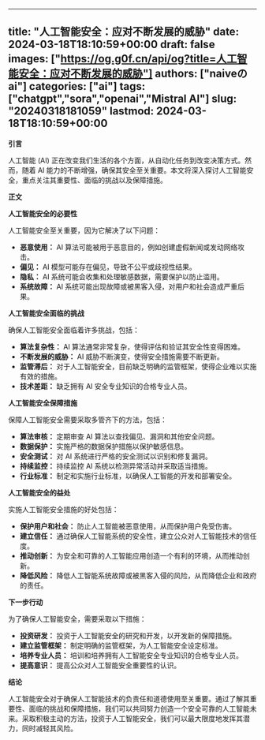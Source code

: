 
---
title: "人工智能安全：应对不断发展的威胁"
date: 2024-03-18T18:10:59+00:00
draft: false
images: ["https://og.g0f.cn/api/og?title=人工智能安全：应对不断发展的威胁"]
authors: ["naiveのai"]
categories: ["ai"]
tags: ["chatgpt","sora","openai","Mistral AI"]
slug: "20240318181059"
lastmod: 2024-03-18T18:10:59+00:00
---
**引言**

人工智能 (AI) 正在改变我们生活的各个方面，从自动化任务到改变决策方式。然而，随着 AI 能力的不断增强，确保其安全至关重要。本文将深入探讨人工智能安全，重点关注其重要性、面临的挑战以及保障措施。

**正文**

**人工智能安全的必要性**

人工智能安全至关重要，因为它解决了以下问题：

- **恶意使用：** AI 算法可能被用于恶意目的，例如创建虚假新闻或发动网络攻击。
- **偏见：** AI 模型可能存在偏见，导致不公平或歧视性结果。
- **隐私：** AI 系统可能会收集和处理敏感数据，需要保护以防止滥用。
- **系统故障：** AI 系统可能出现故障或被黑客入侵，对用户和社会造成严重后果。

**人工智能安全面临的挑战**

确保人工智能安全面临着许多挑战，包括：

- **算法复杂性：** AI 算法通常非常复杂，使得评估和验证其安全性变得困难。
- **不断发展的威胁：** AI 威胁不断演变，使得安全措施需要不断更新。
- **监管滞后：** 对于人工智能安全，目前缺乏明确的监管框架，使得企业难以实施有效的措施。
- **技术差距：** 缺乏拥有 AI 安全专业知识的合格专业人员。

**人工智能安全保障措施**

保障人工智能安全需要采取多管齐下的方法，包括：

- **算法审核：** 定期审查 AI 算法以查找偏见、漏洞和其他安全问题。
- **数据保护：** 实施严格的数据保护措施以保护敏感信息。
- **安全测试：** 对 AI 系统进行严格的安全测试以识别和修复漏洞。
- **持续监控：** 持续监控 AI 系统以检测异常活动并采取适当措施。
- **行业标准：** 制定和实施行业标准，以确保人工智能的开发和部署安全。

**人工智能安全的益处**

实施人工智能安全措施的好处包括：

- **保护用户和社会：** 防止人工智能被恶意使用，从而保护用户免受伤害。
- **建立信任：** 通过确保人工智能系统的安全性，建立公众对人工智能技术的信任度。
- **推动创新：** 为安全和可靠的人工智能应用创造一个有利的环境，从而推动创新。
- **降低风险：** 降低人工智能系统故障或被黑客入侵的风险，从而降低企业和政府的责任。

**下一步行动**

为了确保人工智能安全，需要采取以下措施：

- **投资研发：** 投资于人工智能安全的研究和开发，以开发新的保障措施。
- **建立监管框架：** 制定明确的监管框架，为人工智能安全设定标准。
- **培养专业人员：** 培训和培养拥有人工智能安全专业知识的合格专业人员。
- **提高意识：** 提高公众对人工智能安全重要性的认识。

**结论**

人工智能安全对于确保人工智能技术的负责任和道德使用至关重要。通过了解其重要性、面临的挑战和保障措施，我们可以共同努力创造一个安全可靠的人工智能未来。采取积极主动的方法，投资于人工智能安全，我们可以最大限度地发挥其潜力，同时减轻其风险。
